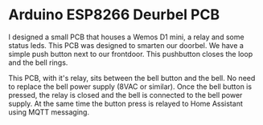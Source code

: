 # Arduino ESP8266 Deurbel PCB

I designed a small PCB that houses a Wemos D1 mini, a relay and some status leds. This PCB was designed to smarten our doorbel. We have a simple push button next to our frontdoor. 
This pushbutton closes the loop and the bell rings. 

This PCB, with it's relay, sits between the bell button and the bell. No need to replace the bell power supply (8VAC or similar). Once the bell button is pressed, the relay is closed and the bell is connected to the bell power supply.
At the same time the button press is relayed to Home Assistant using MQTT messaging.
